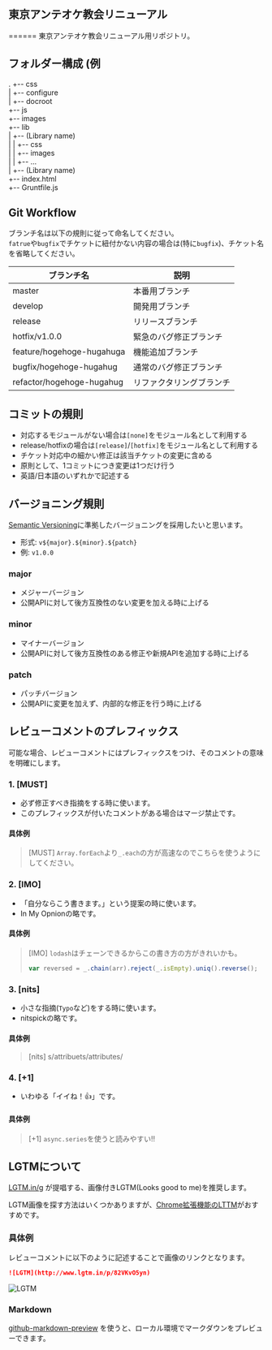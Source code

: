 ## 東京アンテオケ教会リニューアル
======
東京アンテオケ教会リニューアル用リポジトリ。

## フォルダー構成 (例

.
+-- css  
|   +-- configure  
|   +-- docroot  
+-- js  
+-- images  
+-- lib  
|   +-- (Library name)  
|   |   +-- css  
|   |   +-- images  
|   |   +-- ...  
|   +-- (Library name)  
+-- index.html  
+-- Gruntfile.js  

## Git Workflow

ブランチ名は以下の規則に従って命名してください。  
`fatrue`や`bugfix`でチケットに紐付かない内容の場合は(特に`bugfix`)、チケット名を省略してください。


| ブランチ名                            | 説明                     |
|---------------------------------------|--------------------------|
| master                                | 本番用ブランチ           |
| develop                               | 開発用ブランチ           |
| release                               | リリースブランチ         |
| hotfix/v1.0.0                         | 緊急のバグ修正ブランチ   |
| feature/hogehoge-hugahuga             | 機能追加ブランチ         |
| bugfix/hogehoge-hugahug               | 通常のバグ修正ブランチ   |
| refactor/hogehoge-hugahug             | リファクタリングブランチ |

## コミットの規則

- 対応するモジュールがない場合は`[none]`をモジュール名として利用する
- release/hotfixの場合は`[release]`/`[hotfix]`をモジュール名として利用する
- チケット対応中の細かい修正は該当チケットの変更に含める
- 原則として、1コミットにつき変更は1つだけ行う
- 英語/日本語のいずれかで記述する

## バージョニング規則

[Semantic Versioning](http://semver.org/)に準拠したバージョニングを採用したいと思います。

- 形式: `v${major}.${minor}.${patch}`
- 例:   `v1.0.0`

### major

- メジャーバージョン
- 公開APIに対して後方互換性のない変更を加える時に上げる

### minor

- マイナーバージョン
- 公開APIに対して後方互換性のある修正や新規APIを追加する時に上げる

### patch

- パッチバージョン
- 公開APIに変更を加えず、内部的な修正を行う時に上げる


## レビューコメントのプレフィックス

可能な場合、レビューコメントにはプレフィックスをつけ、そのコメントの意味を明確にします。

### 1. **[MUST]** 

- 必ず修正すべき指摘をする時に使います。
- このプレフィックスが付いたコメントがある場合はマージ禁止です。  

#### 具体例

> [MUST] `Array.forEach`より`_.each`の方が高速なのでこちらを使うようにしてください。

### 2. **[IMO]**

- 「自分ならこう書きます。」という提案の時に使います。
- In My Opnionの略です。

#### 具体例

> [IMO] `lodash`はチェーンできるからこの書き方の方がきれいかも。
> 
> ```javascript
> var reversed = _.chain(arr).reject(_.isEmpty).uniq().reverse();
> ```

### 3. **[nits]**

- 小さな指摘(`Typo`など)をする時に使います。
- nitspickの略です。  

#### 具体例

> [nits] s/attribuets/attributes/

### 4. **[+1]** 

- いわゆる「イイね！:+1:」です。

#### 具体例

> [+1] `async.series`を使うと読みやすい!!


## LGTMについて

[LGTM.in/g](http://www.lgtm.in/) が提唱する、画像付きLGTM(Looks good to me)を推奨します。  

LGTM画像を探す方法はいくつかありますが、[Chrome拡張機能のLTTM](https://chrome.google.com/webstore/detail/lttm/jdidcgkdggndpodjbipodfefnpgjooeh?hl=ja)がおすすめです。

### 具体例

レビューコメントに以下のように記述することで画像のリンクとなります。

```markdown
![LGTM](http://www.lgtm.in/p/82VKvO5yn) 
```

![LGTM](http://www.lgtm.in/p/82VKvO5yn) 


### Markdown

[github-markdown-preview](https://www.npmjs.com/package/github-markdown-preview) を使うと、ローカル環境でマークダウンをプレビューできます。

